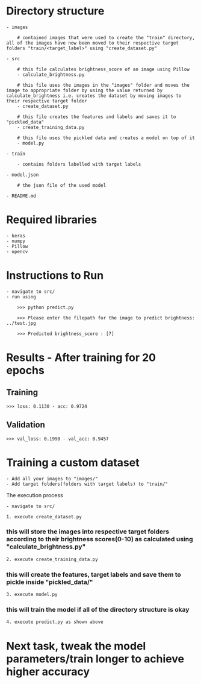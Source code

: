 # Directory structure
    
    - images
        
        # contained images that were used to create the "train" directory, all of the images have now been moved to their respective target folders "train/<target_label>" using "create_dataset.py"
    
    - src
        
        # this file calculates brightness_score of an image using Pillow
        - calculate_brightness.py
        
        # this file uses the images in the "images" folder and moves the image to appropriate folder by using the value returned by calculate_brightness i.e. creates the dataset by moving images to their respective target folder
        - create_dataset.py
        
        # this file creates the features and labels and saves it to "pickled_data"
        - create_training_data.py
        
        # this file uses the pickled data and creates a model on top of it
        - model.py
    
    - train
        
        - contains folders labelled with target labels
    
    - model.json
        
        # the json file of the used model
    
    - README.md
    

# Required libraries

    - keras
    - numpy
    - Pillow
    - opencv


# Instructions to Run

    - navigate to src/
    - run using
    
        >>> python predict.py
    
        >>> Please enter the filepath for the image to predict brightness: ../test.jpg
    
        >>> Predicted brightness_score : [7]
        

# Results - After training for 20 epochs

## Training
    
    >>> loss: 0.1130 - acc: 0.9724

## Validation

    >>> val_loss: 0.1990 - val_acc: 0.9457
    

# Training a custom dataset

    - Add all your images to "images/"
    - Add target folders(folders with target labels) to "train/"

The execution process

    - navigate to src/

    1. execute create_dataset.py 
### this will store the images into respective target folders according to their brightness scores(0-10) as calculated using "calculate_brightness.py"

    2. execute create_training_data.py 
### this will create the features, target labels and save them to pickle inside "pickled_data/"

    3. execute model.py 
### this will train the model if all of the directory structure is okay

    4. execute predict.py as shown above


# Next task, tweak the model parameters/train longer to achieve higher accuracy
